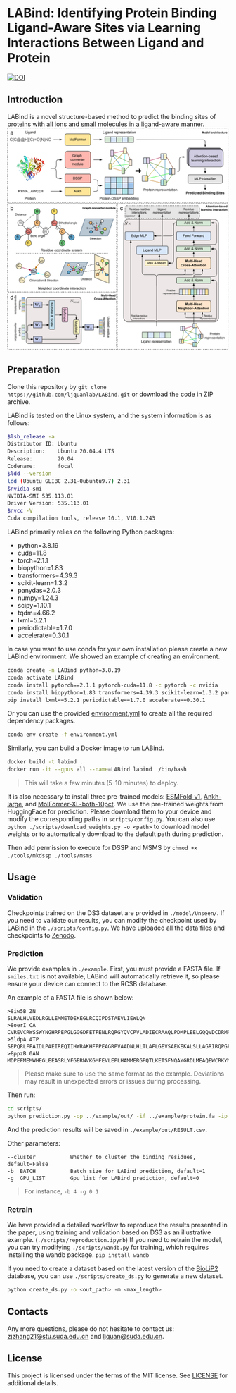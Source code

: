 # LABind: Identifying Protein Binding Ligand-Aware Sites via Learning Interactions Between Ligand and Protein
[![DOI](https://zenodo.org/badge/879762327.svg)](https://doi.org/10.5281/zenodo.15871907)
## Introduction
LABind is a novel structure-based method to predict the binding sites of proteins with all ions and small molecules in a ligand-aware manner.
![LABind](./architecture.png)

## Preparation
Clone this repository by `git clone https://github.com/ljquanlab/LABind.git` or download the code in ZIP archive.

LABind is tested on the Linux system, and the system information is as follows:

```sh
$lsb_release -a
Distributor ID: Ubuntu
Description:    Ubuntu 20.04.4 LTS
Release:        20.04
Codename:       focal
$ldd --version
ldd (Ubuntu GLIBC 2.31-0ubuntu9.7) 2.31
$nvidia-smi
NVIDIA-SMI 535.113.01
Driver Version: 535.113.01
$nvcc -V
Cuda compilation tools, release 10.1, V10.1.243
```

LABind primarily relies on the following Python packages:
- python=3.8.19
- cuda=11.8
- torch=2.1.1
- biopython=1.83
- transformers=4.39.3
- scikit-learn=1.3.2
- panydas=2.0.3
- numpy=1.24.3
- scipy=1.10.1
- tqdm=4.66.2
- lxml=5.2.1
- periodictable=1.7.0
- accelerate=0.30.1

In case you want to use conda for your own installation please create a new LABind environment.
We showed an example of creating an environment.
```sh
conda create -n LABind python=3.8.19
conda activate LABind
conda install pytorch==2.1.1 pytorch-cuda=11.8 -c pytorch -c nvidia
conda install biopython=1.83 transformers=4.39.3 scikit-learn=1.3.2 pandas=2.0.3 numpy=1.24.3 scipy=1.10.1 -c conda-forge
pip install lxml==5.2.1 periodictable==1.7.0 accelerate==0.30.1
```

Or you can use the provided [environment.yml](./environment.yml) to create all the required dependency packages.
```sh
conda env create -f environment.yml
```
Similarly, you can build a Docker image to run LABind.
```sh
docker build -t labind .
docker run -it --gpus all --name=LABind labind  /bin/bash
```
> This will take a few minutes (5-10 minutes) to deploy.

It is also necessary to install three pre-trained models: [ESMFold_v1](https://huggingface.co/facebook/esmfold_v1), [Ankh-large](https://huggingface.co/ElnaggarLab/ankh-large), and [MolFormer-XL-both-10pct](https://huggingface.co/ibm/MoLFormer-XL-both-10pct). We use the pre-trained weights from HuggingFace for prediction. Please download them to your device and modify the corresponding paths in `scripts/config.py`. You can also use `python ./scripts/download_weights.py -o <path>` to download model weights or to automatically download to the default path during prediction.

Then add permission to execute for DSSP and MSMS by `chmod +x ./tools/mkdssp ./tools/msms`

## Usage
### Validation
Checkpoints trained on the DS3 dataset are provided in `./model/Unseen/`. If you need to validate our results, you can modify the checkpoint used by LABind in the `./scripts/config.py`.
We have uploaded all the data files and checkpoints to [Zenodo](https://zenodo.org/records/15692081).

### Prediction
We provide examples in `./example`. First, you must provide a FASTA file. If `smiles.txt` is not available, LABind will automatically retrieve it, so please ensure your device can connect to the RCSB database.

An example of a FASTA file is shown below:
```fasta
>8iw5B ZN
SLRALHLVEDLRGLLEMMETDEKEGLRCQIPDSTAEVLIEWLQN
>8oerI CA
CVREVCRWSSWYNGHRPEPGLGGGDFETFENLRQRGYQVCPVLADIECRAAQLPDMPLEELGQQVDCDRMRGLMCANSQQSPPLCHDYELRVLCCEYVPC
>5ldpA ATP
SEPQRLFFAIDLPAEIREQIIHWRAKHFPPEAGRPVAADNLHLTLAFLGEVSAEKEKALSLLAGRIRQPGFTLTLDDAGQWLRSRVVWLGMRQPPRGLIQLANMLRSQAARSGCFQSNRPFHPHITLLRDASEAVTIPPPGFNWSYAVTEFTLYASSFARGRTRYTPLKRWALTQ
>8ppzB 0AN
MDPEFMEMWHEGLEEASRLYFGERNVKGMFEVLEPLHAMMERGPQTLKETSFNQAYGRDLMEAQEWCRKYMKSGNVKDLTQAWDLYYHVFRRIS
```
> Please make sure to use the same format as the example. Deviations may result in unexpected errors or issues during processing.

Then run:
```bash
cd scripts/
python prediction.py -op ../example/out/ -if ../example/protein.fa -ip ../example/pdb/ -il ../example/smiles.txt
```
And the prediction results will be saved in `./example/out/RESULT.csv`. 

Other parameters:
```
--cluster           Whether to cluster the binding residues, default=False
-b  BATCH           Batch size for LABind prediction, default=1
-g  GPU_LIST        Gpu list for LABind prediction, default=0
```
> For instance, `-b 4 -g 0 1`

### Retrain
We have provided a detailed workflow to reproduce the results presented in the paper, using training and validation based on DS3 as an illustrative example. (`./scripts/reproduction.ipynb`) If you need to retrain the model, you can try modifying `./scripts/wandb.py` for training, which requires installing the wandb package. `pip install wandb`  

If you need to create a dataset based on the latest version of the [BioLiP2](https://zhanggroup.org/BioLiP/index.cgi) database, you can use `./scripts/create_ds.py` to generate a new dataset.
```bash
python create_ds.py -o <out_path> -m <max_length>
```


## Contacts
Any more questions, please do not hesitate to contact us: zjzhang21@stu.suda.edu.cn and ljquan@suda.edu.cn.

## License
This project is licensed under the terms of the MIT license. See [LICENSE](./LICENSE) for additional details.
